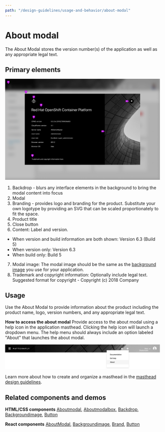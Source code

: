 ```yaml
---
path: "/design-guidelines/usage-and-behavior/about-modal"
---
```

# About modal
The About Modal stores the version number(s) of the application as well as any appropriate legal text.

## Primary elements
![Modal](img/about-modal.png)
1. Backdrop - blurs any interface elements in the background to bring the modal content into focus
2. Modal
3. Branding - provides logo and branding for the product. Substitute your own logotype by providing an SVG that can be scaled proportionately to fit the space.
4. Product title
5. Close button
6. Content: Label and version.
  * When version and build information are both shown: Version 6.3 (Build 5)
  * When version only: Version 6.3
  * When build only: Build 5
7. Modal image: The modal image should be the same as the [background image](/documentation/react/components/backgroundimage) you use for your application.
8. Trademark and copyright information: Optionally include legal text. Suggested format for copyright -  Copyright (c) 2018 Company

## Usage
Use the About Modal to provide information about the product including the product name, logo, version numbers, and any appropriate legal text.

**How to access the about modal**
Provide access to the about modal using a help icon in the application masthead. Clicking the help icon will launch a dropdown menu. The help menu should always include an option labeled "About" that launches the about modal.

![About Modal menu](img/about-dropdown.png)

Learn more about how to create and organize a masthead in the [masthead design guidelines](/design-guidelines/usage-and-behavior/).

## Related components and demos
**HTML/CSS components**
[Aboutmodal](/documentation/core/demos/aboutmodal), [Aboutmodalbox](/documentation/core/components/aboutmodalbox), [Backdrop](/documentation/core/components/backdrop), [Backgroundimage](/documentation/core/components/backgroundimage), [Button](/documentation/core/components/button)

**React components**
[AboutModal](/documentation/react/components/aboutmodal), [Backgroundimage](/documentation/react/components/backgroundimage), [Brand](/documentation/react/components/brand), [Button](/documentation/react/components/button)

